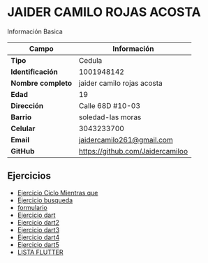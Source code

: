 # JAIDER CAMILO ROJAS ACOSTA
Información Basica

| Campo | Información |
| --- | --- |
| **Tipo** | Cedula |
| **Identificación** | 1001948142 |
| **Nombre completo** | jaider camilo rojas acosta |
| **Edad** | 19 |
| **Dirección** | Calle 68D #10-03 |
| **Barrio** | soledad-las moras |
| **Celular** | 3043233700 |
| **Email** | jaidercamilo261@gmail.com |
| **GitHub** | https://github.com/Jaidercamiloo |

## Ejercicios
- [Ejercicio Ciclo Mientras que](/jaiderrojas/ciclowhile/README.MD)
- [Ejercicio busqueda](/jaiderrojas/ejercicio2/README.MD)
- [formulario](/jaiderrojas/ejerciciobuscador/README.MD)
- [Ejercicio dart](/jaiderrojas/ejercicio4/README.MD)
- [Ejercicio dart2](/jaiderrojas/ejercicio5/README.MD)
- [Ejercicio dart3](/jaiderrojas/ejercicio6/README.MD)
- [Ejercicio dart4](/jaiderrojas/ejercicio7/README.MD)
- [Ejercicio dart5](/jaiderrojas/ejercicio9/README.MD)
- [LISTA FLUTTER](/jaiderrojas/lista%20flutter/README.MD)
